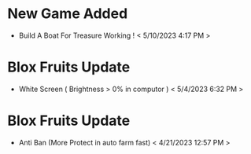 # New Game Added
+ Build A Boat For Treasure Working !
< 5/10/2023 4:17 PM >
# Blox Fruits Update 
* White Screen ( Brightness > 0% in computor )
< 5/4/2023 6:32 PM >
# Blox Fruits Update 
* Anti Ban (More Protect in auto farm fast)
< 4/21/2023 12:57 PM >
